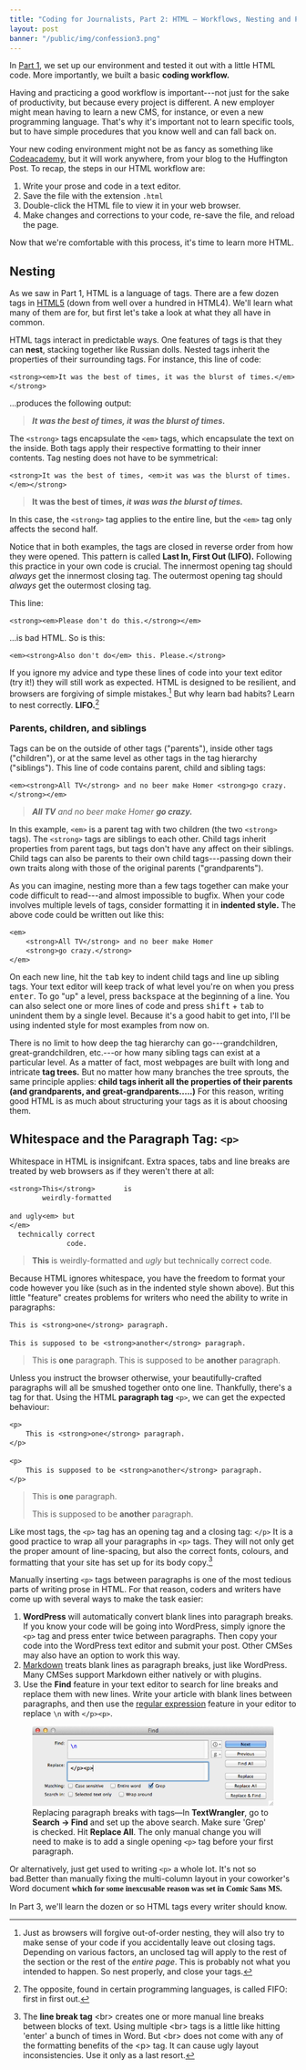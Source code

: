 ```yaml
---
title: "Coding for Journalists, Part 2: HTML — Workflows, Nesting and Paragraphs"
layout: post
banner: "/public/img/confession3.png"
---
```


In [Part 1](/2014/coding-for-journalists-p1/), we set up our environment and tested it out with a little HTML code. More importantly, we built a basic **coding workflow.**

Having and practicing a good workflow is important---not just for the sake of productivity, but because every project is different. A new employer might mean having to learn a new CMS, for instance, or even a new programming language. That's why it's important not to learn specific tools, but to have simple procedures that you know well and can fall back on.

<!--more-->

Your new coding environment might not be as fancy as something like [Codeacademy](http://www.codecademy.com), but it will work anywhere, from your blog to the Huffington Post. To recap, the steps in our HTML workflow are:

1. Write your prose and code in a text editor.
2. Save the file with the extension `.html`
3. Double-click the HTML file to view it in your web browser.
4. Make changes and corrections to your code, re-save the file, and reload the page.

Now that we're comfortable with this process, it's time to learn more HTML.

## Nesting

As we saw in Part 1, HTML is a language of tags. There are a few dozen tags in [HTML5](https://developer.mozilla.org/en/docs/Web/Guide/HTML/HTML5/HTML5_element_list) (down from well over a hundred in HTML4). We'll learn what many of them are for, but first let's take a look at what they all have in common.

HTML tags interact in predictable ways. One features of tags is that they can **nest**, stacking together like Russian dolls. Nested tags inherit the properties of their surrounding tags. For instance, this line of code:

    <strong><em>It was the best of times, it was the blurst of times.</em></strong>

...produces the following output:

><strong><em>It was the best of times, it was the blurst of times.</em></strong>

The `<strong>` tags encapsulate the `<em>` tags, which encapsulate the text on the inside. Both tags apply their respective formatting to their inner contents. Tag nesting does not have to be symmetrical:

    <strong>It was the best of times, <em>it was was the blurst of times.</em></strong>

><strong>It was the best of times, <em>it was was the blurst of times.</em></strong>

In this case, the `<strong>` tag applies to the entire line, but the `<em>` tag only affects the second half.

Notice that in both examples, the tags are closed in reverse order from how they were opened. This pattern is called **Last In, First Out (LIFO).** Following this practice in your own code is crucial. The innermost opening tag should *always* get the innermost closing tag. The outermost opening tag should *always* get the outermost closing tag.

This line:

    <strong><em>Please don't do this.</strong></em>

...is bad HTML. So is this:

    <em><strong>Also don't do</em> this. Please.</strong>

If you ignore my advice and type these lines of code into your text editor (try it!) they will still work as expected. HTML is designed to be resilient, and browsers are forgiving of simple mistakes.[^nesting] But why learn bad habits? Learn to nest correctly. **LIFO.**[^fifo]

### Parents, children, and siblings

Tags can be on the outside of other tags ("parents"), inside other tags ("children"), or at the same level as other tags in the tag hierarchy ("siblings"). This line of code contains parent, child and sibling tags:

    <em><strong>All TV</strong> and no beer make Homer <strong>go crazy.</strong></em>

><em><strong>All TV</strong> and no beer make Homer <strong>go crazy.</strong></em>

In this example, `<em>` is a parent tag with two children (the two `<strong>` tags). The `<strong>` tags are siblings to each other. Child tags inherit properties from parent tags, but tags don't have any affect on their siblings. Child tags can also be parents to their own child tags---passing down their own traits along with those of the original parents ("grandparents").

As you can imagine, nesting more than a few tags together can make your code  difficult to read---and almost impossible to bugfix. When your code involves multiple levels of tags, consider formatting it in **indented style.** The above code could be written out like this:

    <em>
        <strong>All TV</strong> and no beer make Homer
        <strong>go crazy.</strong>
    </em>

On each new line, hit the <kbd>tab</kbd> key to indent child tags and line up sibling tags. Your text editor will keep track of what level you're on when you press <kbd>enter</kbd>. To go "up" a level, press <kbd>backspace</kbd> at the beginning of a line. You can also select one or more lines of code and press <kbd>shift</kbd> + <kbd>tab</kbd> to unindent them by a single level. Because it's a good habit to get into, I'll be using indented style for most examples from now on.


There is no limit to how deep the tag hierarchy can go---grandchildren, great-grandchildren, etc.---or how many sibling tags can exist at a particular level. As a matter of fact, most webpages are built with long and intricate **tag trees.** But no matter how many branches the tree sprouts, the same principle applies: **child tags inherit all the properties of their parents (and grandparents, and great-grandparents.....)** For this reason, writing good HTML is as much about structuring your tags as it is about choosing them.


## Whitespace and the Paragraph Tag: `<p>`

Whitespace in HTML is insignifcant. Extra spaces, tabs and line breaks are treated by web browsers as if they weren't there at all:

    <strong>This</strong>       is
            weirdly-formatted

    and ugly<em> but
    </em>            
      technically correct
                  code.

<blockquote><strong>This</strong> is weirdly-formatted and <em>ugly</em> but technically correct code.</blockquote>

Because HTML ignores whitespace, you have the freedom to format your code however you like (such as in the indented style shown above). But this little "feature" creates problems for writers who need the ability to write in paragraphs:

    This is <strong>one</strong> paragraph.

    This is supposed to be <strong>another</strong> paragraph.
  
<blockquote>This is <strong>one</strong> paragraph. This is supposed to be <strong>another</strong> paragraph.</blockquote>

Unless you instruct the browser otherwise, your beautifully-crafted  paragraphs will all be smushed together onto one line. Thankfully, there's a tag for that. Using the HTML **paragraph tag** `<p>`, we can get the expected behaviour:

    <p>
        This is <strong>one</strong> paragraph.
    </p>
    
    <p>
        This is supposed to be <strong>another</strong> paragraph.
    </p>

<blockquote><p>This is <strong>one</strong> paragraph.</p><p>This is supposed to be <strong>another</strong> paragraph.</p></blockquote>

Like most tags, the `<p>` tag has an opening tag and a closing tag: `</p>` It is a good practice to wrap all your paragraphs in `<p>` tags. They will not only get the proper amount of line-spacing, but also the correct fonts, colours, and formatting that your site has set up for its body copy.[^br]

Manually inserting `<p>` tags between paragraphs is one of the most tedious parts of writing prose in HTML. For that reason, coders and writers have come up with several ways to make the task easier: 

1. **WordPress** will automatically convert blank lines into paragraph breaks. If you know your code will be going into WordPress, simply ignore the `<p>` tag and press enter twice between paragraphs. Then copy your code into the WordPress text editor and submit your post. Other CMSes may also have an option to work this way.
2. [Markdown](http://bywordapp.com/markdown/guide.html) treats blank lines as paragraph breaks, just like WordPress. Many CMSes support Markdown either natively or with plugins.
3. Use the **Find** feature in your text editor to search for line breaks and replace them with new lines. Write your article with blank lines between paragraphs, and then use the [regular expression](http://regex.bastardsbook.com) feature in your editor to replace `\n` with `</p><p>`.

<figure>
    <img src="/public/img/regexp.png">
    <figcaption><span class="elegant">Replacing paragraph breaks with tags&mdash;</span>In <strong>TextWrangler</strong>, go to <strong>Search -> Find</strong> and set up the above search. Make sure 'Grep' is checked. Hit <strong>Replace All</strong>. The only manual change you will need to make is to add a single opening <code>&lt;p&gt;</code> tag before your first paragraph.</figcaption>
</figure>

Or alternatively, just get used to writing `<p>` a whole lot. It's not so bad.Better than manually fixing the multi-column layout in your coworker's Word document <span style="font-family: 'comic sans ms'"><strong>which for some inexcusable reason was set in Comic Sans MS.</strong></span>

In Part 3, we'll learn the dozen or so HTML tags every writer should know.

[^fifo]: The opposite, found in certain programming languages, is called FIFO: first in first out.


[^nesting]: Just as browsers will forgive out-of-order nesting, they will also try to make sense of your code if you accidentally leave out closing tags. Depending on various factors, an unclosed tag will apply to the rest of the section or the rest of the *entire page*. This is probably not what you intended to happen. So nest properly, and close your tags.

[^br]: The **line break tag** &lt;br&gt; creates one or more manual line breaks between blocks of text. Using multiple &lt;br&gt; tags is a little like hitting 'enter' a bunch of times in Word. But &lt;br&gt; does not come with any of the formatting benefits of the &lt;p&gt; tag. It can cause ugly layout inconsistencies. Use it only as a last resort.